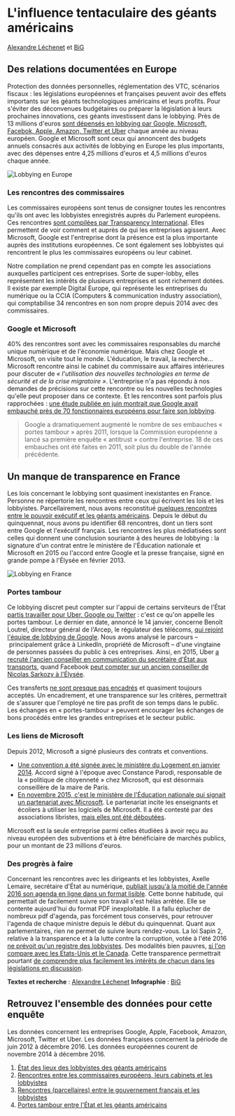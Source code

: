 # L'influence tentaculaire des géants américains

[Alexandre Léchenet](http://alphoenix.net) et [BiG](http://big.paris)

## Des relations documentées en Europe

Protection des données personnelles, réglementation des VTC, scénarios fiscaux : les législations européennes et françaises peuvent avoir des effets importants sur les géants technologiques américains et leurs profits. Pour s'éviter des déconvenues budgétaires ou préparer la législation à leurs prochaines innovations, ces géants investissent dans le lobbying. Près de 13 millions d'euros [sont dépensés en lobbying par Google, Microsoft, Facebok, Apple, Amazon, Twitter et Uber](./lobbies.csv) chaque année au niveau européen. Google et Microsoft sont ceux qui annoncent des budgets annuels consacrés aux activités de lobbying en Europe les plus importants, avec des dépenses entre 4,25 millions d'euros et 4,5 millions d'euros chaque année.

![Lobbying en Europe](http://dev.alphoenix.net/eu.png)

### Les rencontres des commissaires

Les commissaires européens sont tenus de consigner toutes les rencontres qu'ils ont avec les lobbyistes enregistrés auprès du Parlement européens. Ces rencontres [sont compilées par Transparency International](http://www.integritywatch.eu/). Elles permettent de voir comment et auprès de qui les entreprises agissent. Avec Microsoft, Google est l'entreprise dont la présence est la plus importante auprès des institutions européennes. Ce sont également ses lobbyistes qui rencontrent le plus les commissaires européens ou leur cabinet. 

Notre compilation ne prend cependant pas en compte les associations auxquelles participent ces entreprises. Sorte de super-lobby, elles représentent les intérêts de plusieurs entreprises et sont richement dotées. Il existe par exemple Digital Europe, qui représente les entreprises du numérique ou la CCIA (Computers & communication industry association), qui comptabilise 34 rencontres en son nom propre depuis 2014 avec des commissaires. 

### Google et Microsoft 

40% des rencontres sont avec les commissaires responsables du marché unique numérique et de l'économie numérique. Mais chez Google et Microsoft, on visite tout le monde. L'éducation, le travail, la recherche... Microsoft rencontre ainsi le cabinet du commissaire aux affaires intérieures pour discuter de *« l'utilisation des nouvelles technologies en terme de sécurité et de la crise migratoire »*. L'entreprise n'a pas répondu à nos demandes de précisions sur cette rencontre ou les nouvelles technologies qu'elle peut proposer dans ce contexte. Et les rencontres sont parfois plus rapprochées : [une étude publiée en juin montrait que Google avait embauché près de 70 fonctionnaires européens pour faire son lobbying](http://www.googletransparencyproject.org/articles/googles-european-revolving-door).

> Google a dramatiquement augmenté le nombre de ses embauches « portes tambour » après 2011, lorsque la Commission européenne a lancé sa première enquête « antitrust » contre l'entreprise. 18 de ces embauches ont été faites en 2011, soit plus du double de l'année précédente.

## Un manque de transparence en France

Les lois concernant le lobbying sont quasiment inexistantes en France. Personne ne répertorie les rencontres entre ceux qui écrivent les lois et les lobbyistes. Parcellairement, nous avons reconstitué [quelques rencontres entre le pouvoir exécutif et les géants américains](./rencontres-france.csv). Depuis le début du quinquennat, nous avons pu identifier 68 rencontres, dont un tiers sont entre Google et l'exécutif français. Les rencontres les plus médiatisées sont celles qui donnent une conclusion souriante à des heures de lobbying : la signature d'un contrat entre le ministère de l'Éducation nationale et Microsoft en 2015 ou l'accord entre Google et la presse française, signé en grande pompe à l'Élysée en février 2013.

![Lobbying en France](http://dev.alphoenix.net/fr.png)

### Portes tambour

Ce lobbying discret peut compter sur l'appui de certains serviteurs de l'État [partis travailler pour Uber, Google ou Twitter](./parcours.csv) : c'est ce qu'on appelle les portes tambour. Le dernier en date, annoncé le 14 janvier, concerne Benoît Loutrel, directeur général de l'Arcep, le régulateur des télécoms, [qui rejoint l'équipe de lobbying de Google](https://twitter.com/FabienneSchmitt/status/820249383233081344).  Nous avons analysé le parcours – principalement grâce à LinkedIn, propriété de Microsoft – d'une vingtaine de personnes passées du public à ces entreprises. Ainsi, en 2015, Uber [a recruté l'ancien conseiller en communication du secrétaire d'État aux transports](http://abonnes.lemonde.fr/economie/article/2015/06/11/un-conseiller-du-ministere-des-transports-devient-directeur-de-la-communication-d-uber-france_4652082_3234.html), quand Facebook [peut compter sur un ancien conseiller de Nicolas Sarkozy à l'Élysée](http://abonnes.lemonde.fr/technologies/article/2013/04/25/laurent-solly-un-sarko-boy-a-la-tete-de-facebook-france_3166862_651865.html).

Ces transferts [ne sont presque pas encadrés](http://www.liberation.fr/france/2016/10/19/les-transferts-de-membres-de-cabinets-ministeriels-ou-presidentiels-peu-transparents_1522984) et quasiment toujours acceptés. Un encadrement, et une transparence sur les critères, permettrait de s'assurer que l'employé ne tire pas profit de son temps dans le public. Les échanges en « portes-tambour » peuvent encourager les échanges de bons procédés entre les grandes entreprises et le secteur public. 

### Les liens de Microsoft

Depuis 2012, Microsoft a signé plusieurs des contrats et conventions. 
* [Une convention a été signée avec le ministère du Logement en janvier 2014](http://etudiant.aujourdhui.fr/etudiant/info/youthspark-le-plan-de-microsoft-pour-aider-300-000-jeunes-et-les-former-vers-le-numerique.html). Accord signé à l'époque avec Constance Parodi, responsable de la « politique de citoyenneté » chez Microsoft, qui est désormais conseillère de la maire de Paris.
* [En novembre 2015, c'est le ministère de l'Éducation nationale qui signait un partenariat avec Microsoft](http://www.education.gouv.fr/cid96030/numerique-a-l-ecole-partenariat-entre-le-ministere-de-l-education-nationale-et-microsoft.html). Le partenariat incite les enseignants et écoliers à utiliser les logiciels de Microsoft. Il a été contesté par des associations libristes, [mais elles ont été déboutées](https://www.nextinpact.com/news/101392-rejet-recours-contre-partenariat-entre-microsoft-et-ministere-education-nationale.htm). 

Microsoft est la seule entreprise parmi celles étudiées à avoir reçu au niveau européen des subventions et à être bénéficiaire de marchés publics, pour un montant de 23 millions d'euros.

### Des progrès à faire

Concernant les rencontres avec les dirigeants et les lobbyistes, Axelle Lemaire, secrétaire d'État au numérique, [publiait jusqu'à la moitié de l'année 2016 son agenda en ligne dans un format lisible](https://openagenda.com/axelle-lemaire). Cette bonne habitude, qui permettait de facilement suivre son travail s'est hélas arrêtée. Elle se contente aujourd'hui du format PDF inexploitable. Il a fallu éplucher de nombreux pdf d'agenda, pas forcément tous conservés, pour retrouver l'agenda de chaque ministre depuis le début du quinquennat. Quant aux parlementaires, rien ne permet de suivre leurs rendez-vous. La loi Sapin 2, relative à la transparence et à la lutte contre la corruption, votée à l'été 2016 [ne prévoit qu'un registre des lobbyistes](http://www.la-croix.com/Economie/France/La-Sapin-2-rabotee-Conseil-constitutionnel-2016-12-09-1200809313). Des modalités bien pauvres, [si l'on compare avec les Etats-Unis et le Canada](http://www.hatvp.fr/la-thematheque/panorama-des-dispositifs-dencadrement-du-lobbying/). Cette transparence permettrait pourtant [de comprendre plus facilement les intérêts de chacun dans les législations en discussion](https://www.wired.com/2015/07/google-facebook-amazon-lobbying/).

**Textes et recherche** : [Alexandre Léchenet](http://alphoenix.net)
**Infographie** : [BiG](http://big.paris)

## Retrouvez l'ensemble des données pour cette enquête
Les données concernent les entreprises Google, Apple, Facebook, Amazon, Microsoft, Twitter et Uber. Les données françaises concernent la période de juin 2012 à décembre 2016. Les données européennes courent de novembre 2014 à décembre 2016.

1. [État des lieux des lobbyistes des géants américains](./lobbies.csv)
2. [Rencontres entre les commissaires européens, leurs cabinets et les lobbyistes](./rencontres-europe.csv)
3. [Rencontres (parcellaires) entre le gouvernement français et les lobbyistes](./rencontres-france.csv)
4. [Portes tambour entre l'État et les géants américains](./parcours.csv)
